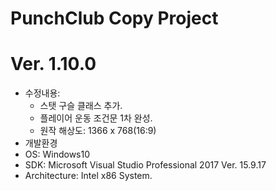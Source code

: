 # PunchClub Copy Project
# Ver. 1.10.0
- 수정내용: 
    - 스탯 구슬 클래스 추가.
    - 플레이어 운동 조건문 1차 완성.
    - 원작 해상도: 1366 x 768(16:9)
- 개발환경
 - OS:              Windows10
 - SDK:             Microsoft Visual Studio Professional 2017 Ver. 15.9.17
 - Architecture:    Intel x86 System.